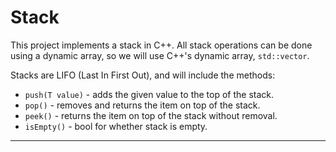 
# Stack

This project implements a stack in C++.
All stack operations can be done using a dynamic array, 
so we will use C++'s dynamic array, `std::vector`.

Stacks are LIFO (Last In First Out), and will include
the methods:

* `push(T value)` - adds the given value to the top of the stack. 
* `pop()` - removes and returns the item on top of the stack. 
* `peek()` - returns the item on top of the stack without removal. 
* `isEmpty()` - bool for whether stack is empty. 

---

